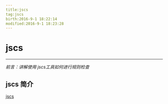 ```yaml
---   
title:jscs   
tag:jscs   
birth:2016-9-1 18:22:14   
modified:2016-9-1 18:23:28   
---
```


jscs
===
---
_前言：讲解使用 jscs工具如何进行规则检查_   

## jscs 简介

[jscs](http://jscs.info/rules)